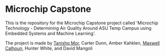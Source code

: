 # Microchip Capstone

This is the repository for the Microchip Capstone project called 'Microchip Technology - Determining Air Quality Around 
ASU Temp Campus using Embedded Systems and Machine Learning'. 

The project is made by [Tanishq Mor](https://github.com/exposedtalent), Carter Dunn,
Amber Kahklen, [Maxwell Calhoun](https://github.com/Maxwell-Calhoun), Hunter White, and David Mangoli
